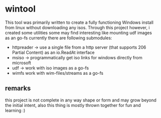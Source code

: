 # wintool

This tool was primarily written to create a fully functioning Windows install from linux without downloading any isos. 
Through this project however, i created some utilities some may find interesting like mounting udf images as an go-fs
currently there are following submodules:

- httpreader -> use a single file from a http server (that supports 206 Partial Content) as an io.ReadAt interface
- msiso -> programmatically get iso links for windows directly from microsoft
- udf -> work with iso images as a go-fs
- wimfs work with wim-files/streams as a go-fs

## remarks
this project is not complete in any way shape or form and may grow beyond the initial intent, also this thing is mostly thrown together for fun and learning :)